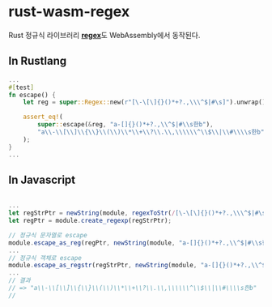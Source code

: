# rust-wasm-regex

Rust 정규식 라이브러리 [**regex**](https://crates.io/crates/regex)도 WebAssembly에서 동작된다.


## In Rustlang
```rust
...
#[test]
fn escape() {
    let reg = super::Regex::new(r"[\-\[\]{}()*+?.,\\\^$|#\s]").unwrap();

    assert_eq!(
        super::escape(&reg, "a-[]{}()*+?.,\\^$|#\\s한b"), 
        "a\\-\\[\\]\\{\\}\\(\\)\\*\\+\\?\\.\\,\\\\\\^\\$\\|\\#\\\\s한b"
    );
}
...

```

## In Javascript
```javascript

...
let regStrPtr = newString(module, regexToStr(/[\-\[\]{}()*+?.,\\\^$|#\s]/));
let regPtr = module.create_regexp(regStrPtr);

// 정규식 문자열로 escape
module.escape_as_reg(regPtr, newString(module, "a-[]{}()*+?.,\\^$|#\\s한b"));
...
// 정규식 객체로 escape
module.escape_as_regstr(regStrPtr, newString(module, "a-[]{}()*+?.,\\^$|#\\s한b"));
...
// 결과
// => "a\\-\\[\\]\\{\\}\\(\\)\\*\\+\\?\\.\\,\\\\\\^\\$\\|\\#\\\\s한b"
//

```